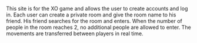 This site is for the XO game and allows the user to create accounts and log in. Each user can create a private room and give the room name to his friend. His friend searches for the room and enters. When the number of people in the room reaches 2, no additional people are allowed to enter. The movements are transferred between players in real time.
